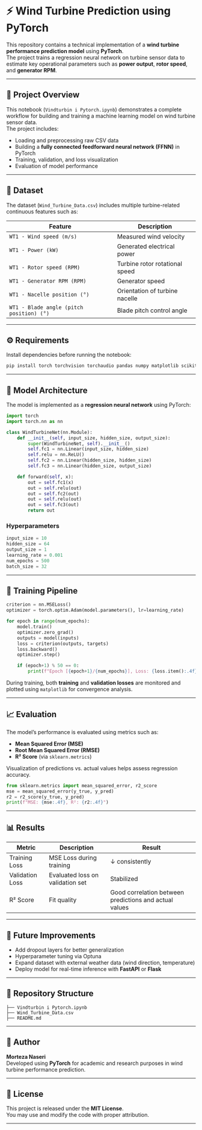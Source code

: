 # ⚡ Wind Turbine Prediction using PyTorch

This repository contains a technical implementation of a **wind turbine performance prediction model** using **PyTorch**.  
The project trains a regression neural network on turbine sensor data to estimate key operational parameters such as **power output**, **rotor speed**, and **generator RPM**.

---

## 🧠 Project Overview

This notebook (`Vindturbin i Pytorch.ipynb`) demonstrates a complete workflow for building and training a machine learning model on wind turbine sensor data.  
The project includes:
- Loading and preprocessing raw CSV data
- Building a **fully connected feedforward neural network (FFNN)** in PyTorch
- Training, validation, and loss visualization
- Evaluation of model performance

---

## 🧩 Dataset

The dataset (`Wind_Turbine_Data.csv`) includes multiple turbine-related continuous features such as:

| Feature | Description |
|----------|--------------|
| `WT1 - Wind speed (m/s)` | Measured wind velocity |
| `WT1 - Power (kW)` | Generated electrical power |
| `WT1 - Rotor speed (RPM)` | Turbine rotor rotational speed |
| `WT1 - Generator RPM (RPM)` | Generator speed |
| `WT1 - Nacelle position (°)` | Orientation of turbine nacelle |
| `WT1 - Blade angle (pitch position) (°)` | Blade pitch control angle |

---

## ⚙️ Requirements

Install dependencies before running the notebook:

```bash
pip install torch torchvision torchaudio pandas numpy matplotlib scikit-learn
```

---

## 🧮 Model Architecture

The model is implemented as a **regression neural network** using PyTorch:

```python
import torch
import torch.nn as nn

class WindTurbineNet(nn.Module):
    def __init__(self, input_size, hidden_size, output_size):
        super(WindTurbineNet, self).__init__()
        self.fc1 = nn.Linear(input_size, hidden_size)
        self.relu = nn.ReLU()
        self.fc2 = nn.Linear(hidden_size, hidden_size)
        self.fc3 = nn.Linear(hidden_size, output_size)

    def forward(self, x):
        out = self.fc1(x)
        out = self.relu(out)
        out = self.fc2(out)
        out = self.relu(out)
        out = self.fc3(out)
        return out
```

### Hyperparameters
```python
input_size = 10
hidden_size = 64
output_size = 1
learning_rate = 0.001
num_epochs = 500
batch_size = 32
```

---

## 🧰 Training Pipeline

```python
criterion = nn.MSELoss()
optimizer = torch.optim.Adam(model.parameters(), lr=learning_rate)

for epoch in range(num_epochs):
    model.train()
    optimizer.zero_grad()
    outputs = model(inputs)
    loss = criterion(outputs, targets)
    loss.backward()
    optimizer.step()

    if (epoch+1) % 50 == 0:
        print(f"Epoch [{epoch+1}/{num_epochs}], Loss: {loss.item():.4f}")
```

During training, both **training** and **validation losses** are monitored and plotted using `matplotlib` for convergence analysis.

---

## 📈 Evaluation

The model’s performance is evaluated using metrics such as:
- **Mean Squared Error (MSE)**
- **Root Mean Squared Error (RMSE)**
- **R² Score** (via `sklearn.metrics`)

Visualization of predictions vs. actual values helps assess regression accuracy.

```python
from sklearn.metrics import mean_squared_error, r2_score
mse = mean_squared_error(y_true, y_pred)
r2 = r2_score(y_true, y_pred)
print(f"MSE: {mse:.4f}, R²: {r2:.4f}")
```

---

## 📊 Results

| Metric | Description | Result |
|---------|--------------|--------|
| Training Loss | MSE Loss during training | ↓ consistently |
| Validation Loss | Evaluated loss on validation set | Stabilized |
| R² Score | Fit quality | Good correlation between predictions and actual values |

---

## 🧪 Future Improvements

- Add dropout layers for better generalization
- Hyperparameter tuning via Optuna
- Expand dataset with external weather data (wind direction, temperature)
- Deploy model for real-time inference with **FastAPI** or **Flask**

---

## 📁 Repository Structure

```
├── Vindturbin i Pytorch.ipynb
├── Wind_Turbine_Data.csv
├── README.md
```

---

## 👤 Author

**Morteza Naseri**  
Developed using **PyTorch** for academic and research purposes in wind turbine performance prediction.

---

## 📜 License

This project is released under the **MIT License**.  
You may use and modify the code with proper attribution.

---
